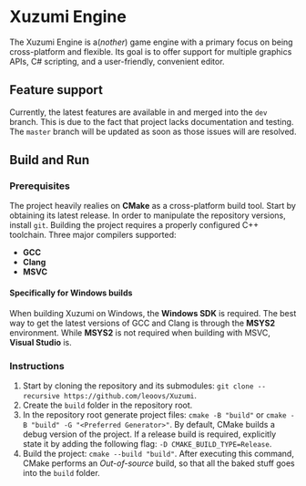 # Xuzumi Engine

The Xuzumi Engine is a(_nother_) game engine with a primary focus on being
cross-platform and flexible. Its goal is to offer support for multiple graphics
APIs, C# scripting, and a user-friendly, convenient editor.

## Feature support

Currently, the latest features are available in and merged into the `dev` branch.
This is due to the fact that project lacks documentation and testing.
The `master` branch will be updated as soon as those issues will are resolved.

## Build and Run
### Prerequisites 

The project heavily realies on __CMake__ as a cross-platform build tool.
Start by obtaining its latest release.
In order to manipulate the repository versions, install `git`.
Building the project requires a properly configured C++ toolchain.
Three major compilers supported:

- __GCC__
- __Clang__
- __MSVC__

#### Specifically for Windows builds

When building Xuzumi on Windows, the __Windows SDK__ is required.
The best way to get the latest versions of GCC and Clang is through the __MSYS2__
environment. While __MSYS2__ is not required when building with MSVC,
__Visual Studio__ is.

### Instructions

1. Start by cloning the repository and its submodules: `git clone --recursive
https://github.com/leoovs/Xuzumi`.
2. Create the `build` folder in the repository root.
3. In the repository root generate project files: `cmake -B "build"` or `cmake -B
"build" -G "<Preferred Generator>"`. By default, CMake builds a debug version
of the project. If a release build is required, explicitly state it by adding
the following flag: `-D CMAKE_BUILD_TYPE=Release`.
4. Build the project: `cmake --build "build"`. After executing this command,
CMake performs an _Out-of-source_ build, so that all the baked stuff goes into
the `build` folder.